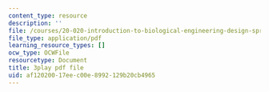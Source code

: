 ```yaml
---
content_type: resource
description: ''
file: /courses/20-020-introduction-to-biological-engineering-design-spring-2009/af12020017eec00e8992129b20cb4965_gTtZrPy_SzQ.pdf
file_type: application/pdf
learning_resource_types: []
ocw_type: OCWFile
resourcetype: Document
title: 3play pdf file
uid: af120200-17ee-c00e-8992-129b20cb4965
---
```

